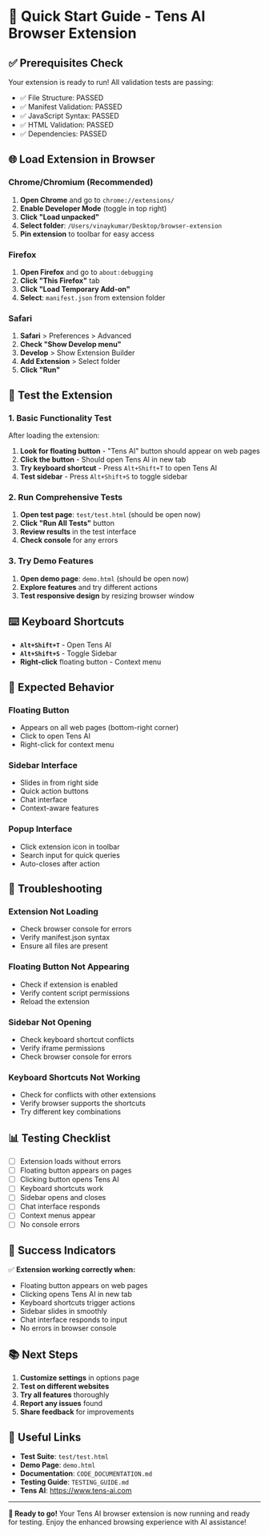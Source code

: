 # 🚀 Quick Start Guide - Tens AI Browser Extension

## ✅ **Prerequisites Check**

Your extension is ready to run! All validation tests are passing:
- ✅ File Structure: PASSED
- ✅ Manifest Validation: PASSED  
- ✅ JavaScript Syntax: PASSED
- ✅ HTML Validation: PASSED
- ✅ Dependencies: PASSED

## 🌐 **Load Extension in Browser**

### **Chrome/Chromium (Recommended)**

1. **Open Chrome** and go to `chrome://extensions/`
2. **Enable Developer Mode** (toggle in top right)
3. **Click "Load unpacked"**
4. **Select folder**: `/Users/vinaykumar/Desktop/browser-extension`
5. **Pin extension** to toolbar for easy access

### **Firefox**

1. **Open Firefox** and go to `about:debugging`
2. **Click "This Firefox"** tab
3. **Click "Load Temporary Add-on"**
4. **Select**: `manifest.json` from extension folder

### **Safari**

1. **Safari** > Preferences > Advanced
2. **Check "Show Develop menu"**
3. **Develop** > Show Extension Builder
4. **Add Extension** > Select folder
5. **Click "Run"**

## 🧪 **Test the Extension**

### **1. Basic Functionality Test**

After loading the extension:

1. **Look for floating button** - "Tens AI" button should appear on web pages
2. **Click the button** - Should open Tens AI in new tab
3. **Try keyboard shortcut** - Press `Alt+Shift+T` to open Tens AI
4. **Test sidebar** - Press `Alt+Shift+S` to toggle sidebar

### **2. Run Comprehensive Tests**

1. **Open test page**: `test/test.html` (should be open now)
2. **Click "Run All Tests"** button
3. **Review results** in the test interface
4. **Check console** for any errors

### **3. Try Demo Features**

1. **Open demo page**: `demo.html` (should be open now)
2. **Explore features** and try different actions
3. **Test responsive design** by resizing browser window

## ⌨️ **Keyboard Shortcuts**

- **`Alt+Shift+T`** - Open Tens AI
- **`Alt+Shift+S`** - Toggle Sidebar
- **Right-click** floating button - Context menu

## 🎯 **Expected Behavior**

### **Floating Button**
- Appears on all web pages (bottom-right corner)
- Click to open Tens AI
- Right-click for context menu

### **Sidebar Interface**
- Slides in from right side
- Quick action buttons
- Chat interface
- Context-aware features

### **Popup Interface**
- Click extension icon in toolbar
- Search input for quick queries
- Auto-closes after action

## 🔧 **Troubleshooting**

### **Extension Not Loading**
- Check browser console for errors
- Verify manifest.json syntax
- Ensure all files are present

### **Floating Button Not Appearing**
- Check if extension is enabled
- Verify content script permissions
- Reload the extension

### **Sidebar Not Opening**
- Check keyboard shortcut conflicts
- Verify iframe permissions
- Check browser console for errors

### **Keyboard Shortcuts Not Working**
- Check for conflicts with other extensions
- Verify browser supports the shortcuts
- Try different key combinations

## 📊 **Testing Checklist**

- [ ] Extension loads without errors
- [ ] Floating button appears on pages
- [ ] Clicking button opens Tens AI
- [ ] Keyboard shortcuts work
- [ ] Sidebar opens and closes
- [ ] Chat interface responds
- [ ] Context menus appear
- [ ] No console errors

## 🎉 **Success Indicators**

✅ **Extension working correctly when:**
- Floating button appears on web pages
- Clicking opens Tens AI in new tab
- Keyboard shortcuts trigger actions
- Sidebar slides in smoothly
- Chat interface responds to input
- No errors in browser console

## 📚 **Next Steps**

1. **Customize settings** in options page
2. **Test on different websites**
3. **Try all features** thoroughly
4. **Report any issues** found
5. **Share feedback** for improvements

## 🔗 **Useful Links**

- **Test Suite**: `test/test.html`
- **Demo Page**: `demo.html`
- **Documentation**: `CODE_DOCUMENTATION.md`
- **Testing Guide**: `TESTING_GUIDE.md`
- **Tens AI**: https://www.tens-ai.com

---

**🎯 Ready to go!** Your Tens AI browser extension is now running and ready for testing. Enjoy the enhanced browsing experience with AI assistance!
